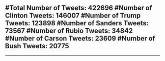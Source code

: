 #Total Number of Tweets: 422696 
#Number of Clinton Tweets: 146007
#Number of Trump Tweets: 123898
#Number of Sanders Tweets: 73567
#Number of Rubio Tweets: 34842
#Number of Carson Tweets: 23609
#Number of Bush Tweets: 20775
---
---
